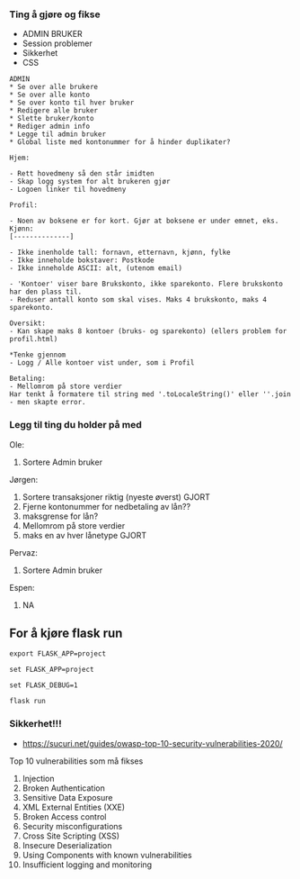 ### Ting å gjøre og fikse
  * ADMIN BRUKER
  * Session problemer
  * Sikkerhet
  * CSS

```
ADMIN
* Se over alle brukere
* Se over alle konto
* Se over konto til hver bruker
* Redigere alle bruker
* Slette bruker/konto
* Rediger admin info
* Legge til admin bruker
* Global liste med kontonummer for å hinder duplikater?
```
```
Hjem:

- Rett hovedmeny så den står imidten
- Skap logg system for alt brukeren gjør
- Logoen linker til hovedmeny
```
```
Profil:

- Noen av boksene er for kort. Gjør at boksene er under emnet, eks.
Kjønn:
[--------------]

- Ikke inenholde tall: fornavn, etternavn, kjønn, fylke
- Ikke inneholde bokstaver: Postkode
- Ikke inneholde ASCII: alt, (utenom email)

- 'Kontoer' viser bare Brukskonto, ikke sparekonto. Flere brukskonto har den plass til.
- Reduser antall konto som skal vises. Maks 4 brukskonto, maks 4 sparekonto.
```
```
Oversikt:
- Kan skape maks 8 kontoer (bruks- og sparekonto) (ellers problem for profil.html)

*Tenke gjennom
- Logg / Alle kontoer vist under, som i Profil
```
```
Betaling:
- Mellomrom på store verdier
Har tenkt å formatere til string med '.toLocaleString()' eller ''.join - men skapte error.

```

### Legg til ting du holder på med
Ole:
    
1. Sortere Admin bruker
  
Jørgen:

1. Sortere transaksjoner riktig (nyeste øverst)           GJORT
2. Fjerne kontonummer for nedbetaling av lån??
3. maksgrense for lån?
4. Mellomrom på store verdier
5. maks en av hver lånetype                               GJORT

Pervaz:

1. Sortere Admin bruker

Espen:

1. NA

## For å kjøre flask run

```
export FLASK_APP=project
```
```
set FLASK_APP=project
```
```
set FLASK_DEBUG=1
```
```
flask run
```

### Sikkerhet!!!
  * https://sucuri.net/guides/owasp-top-10-security-vulnerabilities-2020/

Top 10 vulnerabilities som må fikses

1. Injection
2. Broken Authentication
3. Sensitive Data Exposure
4. XML External Entities (XXE)
5. Broken Access control
6. Security misconfigurations
7. Cross Site Scripting (XSS)
8. Insecure Deserialization
9. Using Components with known vulnerabilities
10. Insufficient logging and monitoring
